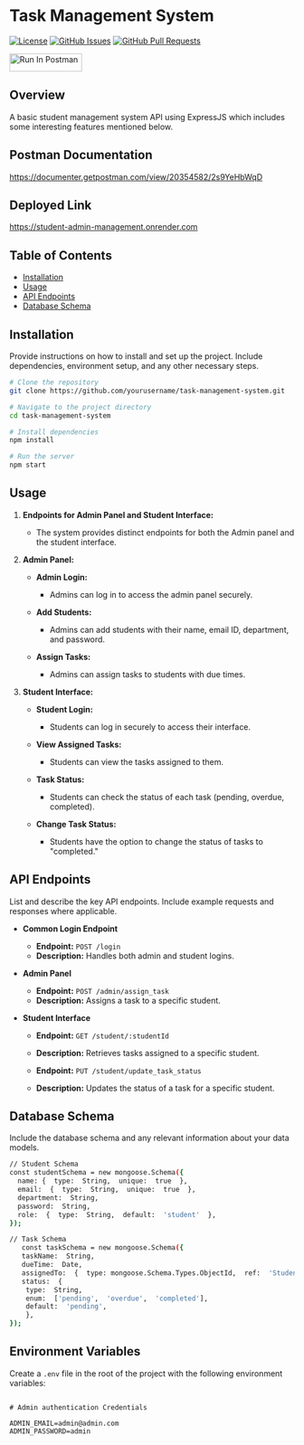 # Task Management System

[![License](https://img.shields.io/badge/License-ISC-blue.svg)](https://opensource.org/licenses/ISC)
[![GitHub Issues](https://img.shields.io/github/issues/yourusername/task-management-system)](https://github.com/yourusername/task-management-system/issues)
[![GitHub Pull Requests](https://img.shields.io/github/issues-pr/yourusername/task-management-system)](https://github.com/yourusername/task-management-system/pulls)


[<img src="https://run.pstmn.io/button.svg" alt="Run In Postman" style="width: 128px; height: 32px;">](https://app.getpostman.com/run-collection/20354582-a5a2d987-e8b4-4834-a827-461a1b73ae72?action=collection%2Ffork&source=rip_markdown&collection-url=entityId%3D20354582-a5a2d987-e8b4-4834-a827-461a1b73ae72%26entityType%3Dcollection%26workspaceId%3Dbc39cd26-7f32-4ef4-a99e-7ab7b8ab8696)

## Overview
A basic student management system API using ExpressJS which includes some interesting features mentioned below.

## Postman Documentation
https://documenter.getpostman.com/view/20354582/2s9YeHbWqD

## Deployed Link
https://student-admin-management.onrender.com

## Table of Contents

- [Installation](#installation)
- [Usage](#usage)
- [API Endpoints](#api-endpoints)
- [Database Schema](#database-schema)

## Installation

Provide instructions on how to install and set up the project. Include dependencies, environment setup, and any other necessary steps.

```bash
# Clone the repository
git clone https://github.com/yourusername/task-management-system.git

# Navigate to the project directory
cd task-management-system

# Install dependencies
npm install

# Run the server
npm start
```
##  Usage
1.  **Endpoints for Admin Panel and Student Interface:**
    
    -   The system provides distinct endpoints for both the Admin panel and the student interface.
2.  **Admin Panel:**
    
    -   **Admin Login:**
        
        -   Admins can log in to access the admin panel securely.
    -   **Add Students:**
        
        -   Admins can add students with their name, email ID, department, and password.
    -   **Assign Tasks:**
        
        -   Admins can assign tasks to students with due times.
3.  **Student Interface:**
    
    -   **Student Login:**
        
        -   Students can log in securely to access their interface.
    -   **View Assigned Tasks:**
        
        -   Students can view the tasks assigned to them.
    -   **Task Status:**
        
        -   Students can check the status of each task (pending, overdue, completed).
    -   **Change Task Status:**
        
        -   Students have the option to change the status of tasks to "completed."



## API Endpoints

List and describe the key API endpoints. Include example requests and responses where applicable.

-   **Common Login Endpoint**
    
    -   **Endpoint:** `POST /login`
    -   **Description:** Handles both admin and student logins.
-   **Admin Panel**
    
    -   **Endpoint:** `POST /admin/assign_task`
    -   **Description:** Assigns a task to a specific student.
-   **Student Interface**
        
    -   **Endpoint:** `GET /student/:studentId`
        
    -   **Description:** Retrieves tasks assigned to a specific student.
        
    -   **Endpoint:** `PUT /student/update_task_status`
        
    -   **Description:** Updates the status of a task for a specific student.
## Database Schema

Include the database schema and any relevant information about your data models.

```bash
// Student Schema
const studentSchema = new mongoose.Schema({
  name: {  type:  String,  unique:  true  },
  email:  {  type:  String,  unique:  true  },
  department:  String,
  password:  String,
  role:  {  type:  String,  default:  'student'  },
});

// Task Schema
   const taskSchema = new mongoose.Schema({
   taskName:  String,
   dueTime:  Date,
   assignedTo:  {  type: mongoose.Schema.Types.ObjectId,  ref:  'Student'  },
   status:  {
    type:  String,
    enum:  ['pending',  'overdue',  'completed'],
    default:  'pending',
    },
});
```


## Environment Variables

Create a `.env` file in the root of the project with the following environment variables:

```env

# Admin authentication Credentials

ADMIN_EMAIL=admin@admin.com
ADMIN_PASSWORD=admin



